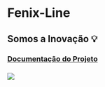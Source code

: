 # Fenix-Line
## Somos a Inovação 💡
### [Documentação do Projeto](https://docs.google.com/document/d/1RwpncYXB1tU8THLkagYiqO1Zj70dbSMnq2LRSuVK-MY/edit)
<div> 
 
  <h3><a href="https://www.instagram.com/_fenix_line_/" target="_blank"><img src="https://img.shields.io/badge/-Instagram-%23E4405F?style=for-the-badge&logo=instagram&logoColor=white" target="_blank"></a> </h3
    </div>
